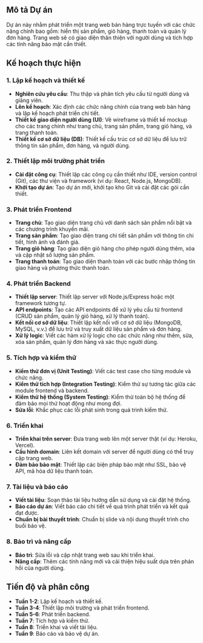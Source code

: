## Mô tả Dự án
Dự án này nhằm phát triển một trang web bán hàng trực tuyến với các chức năng chính bao gồm: hiển thị sản phẩm, giỏ hàng, thanh toán và quản lý đơn hàng. Trang web sẽ có giao diện thân thiện với người dùng và tích hợp các tính năng bảo mật cần thiết.

## Kế hoạch thực hiện

### 1. Lập kế hoạch và thiết kế
- **Nghiên cứu yêu cầu**: Thu thập và phân tích yêu cầu từ người dùng và giảng viên.
- **Lên kế hoạch**: Xác định các chức năng chính của trang web bán hàng và lập kế hoạch phát triển chi tiết.
- **Thiết kế giao diện người dùng (UI)**: Vẽ wireframe và thiết kế mockup cho các trang chính như trang chủ, trang sản phẩm, trang giỏ hàng, và trang thanh toán.
- **Thiết kế cơ sở dữ liệu (DB)**: Thiết kế cấu trúc cơ sở dữ liệu để lưu trữ thông tin sản phẩm, đơn hàng, và người dùng.

### 2. Thiết lập môi trường phát triển
- **Cài đặt công cụ**: Thiết lập các công cụ cần thiết như IDE, version control (Git), các thư viện và framework (ví dụ: React, Node.js, MongoDB).
- **Khởi tạo dự án**: Tạo dự án mới, khởi tạo kho Git và cài đặt các gói cần thiết.

### 3. Phát triển Frontend
- **Trang chủ**: Tạo giao diện trang chủ với danh sách sản phẩm nổi bật và các chương trình khuyến mãi.
- **Trang sản phẩm**: Tạo giao diện trang chi tiết sản phẩm với thông tin chi tiết, hình ảnh và đánh giá.
- **Trang giỏ hàng**: Tạo giao diện giỏ hàng cho phép người dùng thêm, xóa và cập nhật số lượng sản phẩm.
- **Trang thanh toán**: Tạo giao diện thanh toán với các bước nhập thông tin giao hàng và phương thức thanh toán.

### 4. Phát triển Backend
- **Thiết lập server**: Thiết lập server với Node.js/Express hoặc một framework tương tự.
- **API endpoints**: Tạo các API endpoints để xử lý yêu cầu từ frontend (CRUD sản phẩm, quản lý giỏ hàng, xử lý thanh toán).
- **Kết nối cơ sở dữ liệu**: Thiết lập kết nối với cơ sở dữ liệu (MongoDB, MySQL, v.v.) để lưu trữ và truy xuất dữ liệu sản phẩm và đơn hàng.
- **Xử lý logic**: Viết các hàm xử lý logic cho các chức năng như thêm, sửa, xóa sản phẩm, quản lý đơn hàng và xác thực người dùng.

### 5. Tích hợp và kiểm thử
- **Kiểm thử đơn vị (Unit Testing)**: Viết các test case cho từng module và chức năng.
- **Kiểm thử tích hợp (Integration Testing)**: Kiểm thử sự tương tác giữa các module frontend và backend.
- **Kiểm thử hệ thống (System Testing)**: Kiểm thử toàn bộ hệ thống để đảm bảo mọi thứ hoạt động như mong đợi.
- **Sửa lỗi**: Khắc phục các lỗi phát sinh trong quá trình kiểm thử.

### 6. Triển khai
- **Triển khai trên server**: Đưa trang web lên một server thật (ví dụ: Heroku, Vercel).
- **Cấu hình domain**: Liên kết domain với server để người dùng có thể truy cập trang web.
- **Đảm bảo bảo mật**: Thiết lập các biện pháp bảo mật như SSL, bảo vệ API, mã hóa dữ liệu thanh toán.

### 7. Tài liệu và báo cáo
- **Viết tài liệu**: Soạn thảo tài liệu hướng dẫn sử dụng và cài đặt hệ thống.
- **Báo cáo dự án**: Viết báo cáo chi tiết về quá trình phát triển và kết quả đạt được.
- **Chuẩn bị bài thuyết trình**: Chuẩn bị slide và nội dung thuyết trình cho buổi bảo vệ.

### 8. Bảo trì và nâng cấp
- **Bảo trì**: Sửa lỗi và cập nhật trang web sau khi triển khai.
- **Nâng cấp**: Thêm các tính năng mới và cải thiện hiệu suất dựa trên phản hồi của người dùng.

## Tiến độ và phân công
- **Tuần 1-2**: Lập kế hoạch và thiết kế.
- **Tuần 3-4**: Thiết lập môi trường và phát triển frontend.
- **Tuần 5-6**: Phát triển backend.
- **Tuần 7**: Tích hợp và kiểm thử.
- **Tuần 8**: Triển khai và viết tài liệu.
- **Tuần 9**: Báo cáo và bảo vệ dự án.

